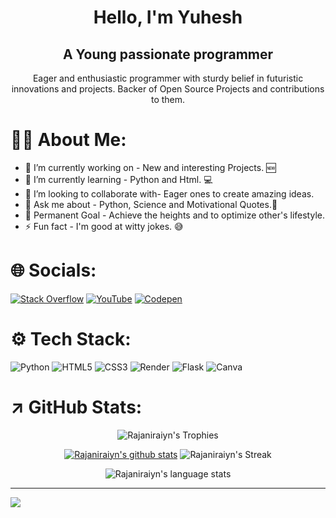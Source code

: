 

<div align="center"> 
<h1> Hello, I'm Yuhesh </h1>
<h2>A Young passionate programmer</h2>
<p>Eager and enthusiastic programmer with sturdy belief in futuristic innovations and projects. Backer of Open Source Projects and contributions to them.</p>
</div>



# 🤘🏻 About Me:
- 🔭 I’m currently working on - New and interesting Projects. 🆕<br>
- 🌱 I’m currently learning - Python and Html. 💻<br>
- 👯 I’m looking to collaborate with- Eager ones to create amazing ideas.<br>
- 💬 Ask me about - Python, Science and Motivational Quotes.🔬<br>
- 🎯 Permanent Goal - Achieve the heights and to optimize other's lifestyle. <br>
- ⚡ Fun fact - I'm good at witty jokes. 😅


# 🌐 Socials:
[![Stack Overflow](https://img.shields.io/badge/-Stackoverflow-FE7A16?style=for-the-badge&logo=stack-overflow&logoColor=white)](https://stackoverflow.com/users/YuheshPandian) 
[![YouTube](https://img.shields.io/badge/YouTube-%23FF0000.svg?style=for-the-badge&logo=YouTube&logoColor=white)](https://youtube.com/@pandia'scoding) 
[![Codepen](https://img.shields.io/badge/Codepen-000000?style=for-the-badge&logo=codepen&logoColor=white)](https://codepen.io/Yuheshpandian) 

# ⚙️ Tech Stack:
![Python](https://img.shields.io/badge/python-3670A0?style=for-the-badge&logo=python&logoColor=ffdd54) ![HTML5](https://img.shields.io/badge/html5-%23E34F26.svg?style=for-the-badge&logo=html5&logoColor=white) ![CSS3](https://img.shields.io/badge/css3-%231572B6.svg?style=for-the-badge&logo=css3&logoColor=white) ![Render](https://img.shields.io/badge/Render-%46E3B7.svg?style=for-the-badge&logo=render&logoColor=white) ![Flask](https://img.shields.io/badge/flask-%23000.svg?style=for-the-badge&logo=flask&logoColor=white) ![Canva](https://img.shields.io/badge/Canva-%2300C4CC.svg?style=for-the-badge&logo=Canva&logoColor=white)

<h1>↗️ GitHub Stats:</h1>

  
<div align="center">

  ![Rajaniraiyn's Trophies](https://github-profile-trophy.vercel.app/?username=Yuheshpandian&rank=-B&column=-1&no-frame=true&margin-w=10&theme=radical)
  
  [![Rajaniraiyn's github stats](https://github-readme-stats.vercel.app/api?username=Yuheshpandian&show_icons=true&theme=radical&margin=false)](https://github.com/rajaniraiyn?tab=repositories)
  ![Rajaniraiyn's Streak](http://github-readme-streak-stats.herokuapp.com?user=Yuheshpandian&theme=radical&date_format=j%20M%5B%20Y%5D&border=FFFFFF&ring=4C8EDA&stroke=FFFFFF&dates=1D64D0)
  
  
  ![Rajaniraiyn's language stats](https://github-readme-stats.vercel.app/api/top-langs/?username=Yuheshpandian&theme=radical)
    
</div>


---
[![](https://visitcount.itsvg.in/api?id=Yuheshpandian&icon=0&color=6)](https://visitcount.itsvg.in)





